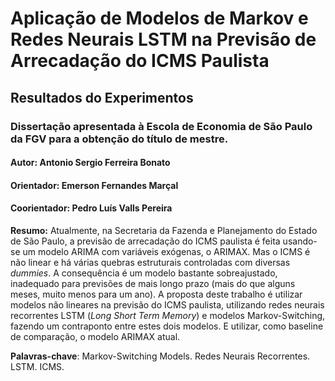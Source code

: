 # Aplicação de Modelos de Markov e Redes Neurais LSTM na Previsão de Arrecadação do ICMS Paulista
## Resultados do Experimentos
### Dissertação apresentada à Escola de Economia de São Paulo da FGV para a obtenção do título de mestre.

#### Autor: Antonio Sergio Ferreira Bonato
#### Orientador: Emerson Fernandes Marçal
#### Coorientador: Pedro Luís Valls Pereira

**Resumo:** Atualmente, na Secretaria da Fazenda e Planejamento do Estado de São Paulo, a previsão de arrecadação do ICMS paulista é feita usando-se um modelo ARIMA com variáveis exógenas, o ARIMAX. Mas o ICMS é não linear e há várias quebras estruturais controladas com diversas *dummies*. A consequência é um modelo bastante sobreajustado, inadequado para previsões de mais longo prazo (mais do que alguns meses, muito menos para um ano). 
A proposta deste trabalho é utilizar modelos não lineares na previsão do ICMS paulista, utilizando redes neurais recorrentes LSTM (*Long Short Term Memory*) e modelos Markov-Switching, fazendo um contraponto entre estes dois modelos. E utilizar, como baseline de comparação, o modelo ARIMAX atual. 

**Palavras-chave**: Markov-Switching Models. Redes Neurais Recorrentes. LSTM. ICMS.
